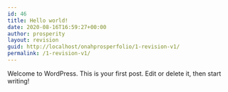 ```yaml
---
id: 46
title: Hello world!
date: 2020-08-16T16:59:27+00:00
author: prosperity
layout: revision
guid: http://localhost/onahprosperfolio/1-revision-v1/
permalink: /1-revision-v1/
---
```

Welcome to WordPress. This is your first post. Edit or delete it, then start writing!
